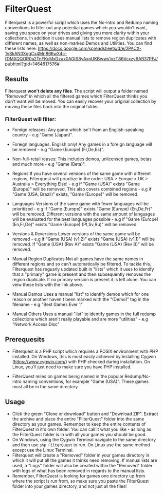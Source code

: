 # FilterQuest
Filterquest is a powerful script which uses the No-Intro and Redump naming conventions to filter out any potential games which you wouldn't want, saving you space on your drives and giving you more clarity within your collections. In addition it uses manual lists to remove region duplicates with different names, as well as non-marked Demos and Utilities. You can find these lists here: https://docs.google.com/spreadsheets/d/e/2PACX-1vSkAN3XgqCx4Mn86KwX4c-fDMXQQOR0a2TnFKcMxDzux0AGtS8yAxpUKBwws1ozT86Vcxzy6AB37PFJ/pubhtml?gid=1464817576#

## Results
Filterquest **won't delete any files**. The script will output a folder named "Removed" in which all the filtered games which FilterQuest thinks you don't want will be moved. You can easily recover your original collection by moving these files back into the original folder.

### FilterQuest will filter:
 - Foreign releases:
Any game which isn't from an English-speaking country - e.g "Game (Japan)".
 
 - Foreign languages:
English only! Any games in a foreign language will be removed - e.g "Game (Europe) (Fr,De,Es)".
 
 - Non-full-retail reases:
This includes demos, unlicensed games, betas and much more - e.g "Game (Beta)".
 
 - Regions
If you have several versions of the same game with different regions, Filterquest will prioritize in the order: USA > Europe > UK > Australia > Everything Else! - e.g if "Game (USA)" exists "Game (Europe)" will be removed. This also covers combined regions - e.g if "Game (USA, Brazil)" exists, "Game (Europe)" will be removed.
 
 - Languages
Versions of the same game with fewer languages will be prioritized - e.g if "Game (Europe)" exists "Game (Europe) (En,De,Fr)" will be removed. Different versions with the same amount of languages will be evaluated for the best languages possible - e.g if "Game (Europe) (En,Fr,De)" exists "Game (Europe) (Pt,Sv,Ru)" will be removed.

- Versions & Reversions
Lower versions of the same game will be removed - e.g if "Game (USA) (v1.2)" exists "Game (USA) (v1.1)" will be removed. If "Game (USA) (Rev A)" exists "Game (USA) (Rev B)" will be removed.

- Manual Region Duplicates
Not all games have the same names in different regions and so can't automatically be filtered. To tackle this, Filterquest has reguarly updated built in "lists" which it uses to identify that a "primary" game is present and then subsequently removes the region duplicate. If no primary version is present it is left alone. You can veiw these lists with the link above.

- Manual Demos
Uses a manual "list" to identify demos which for one reason or another haven't been marked with the "(Demo)" tag in the filename - e.g "Best Games Ever 1"

- Manual Others
Uses a manual "list" to identify games in the full redump collections which aren't really playable and are more "utilities" - e.g "Network Access Disc"



## Prerequesits
- Filterquest is a PHP script which requires a POSIX environment with PHP installed. On Windows, this is most easily achieved by installing Cygwin (https://www.cygwin.com/) with PHP checked during installation. On Linux, you'll just need to make sure you have PHP installed.

- FilterQuest relies on games being named in the popular Redump/No-Intro naming conventions, for example "Game (USA)". These games must all be in the same directory.

## Usage
- Click the green "Clone or download" button and "Download ZIP". Extract the archive and place the entire "FilterQuest" folder into the same directory as your games. Remember to keep the entire contents of FilterQuest in it's own folder. You can call it what you like - as long as the FilterQuest folder is in with all your games you should be good.
- On Windows, using the Cygwin Terminal navigate to the same directory and then use `php FilterQuest` to run. On Linux use the same method except use the Linux Terminal.
- Filterquest will create a "Removed" folder in your games directory in which it will put all the games it thinks need removing. If manual lists are used, a "Logs" folder will also be created within the "Removed" folder with logs of what has been removed in regards to the manual lists.
- Remember, FilterQuest is looking for games one directory up from where the script is run from, so make sure you paste the FilterQuest folder into your games directory, and not just all the files!
